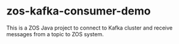 # zos-kafka-consumer-demo
This is a ZOS Java project to connect to Kafka cluster and receive messages from a topic to ZOS system.
